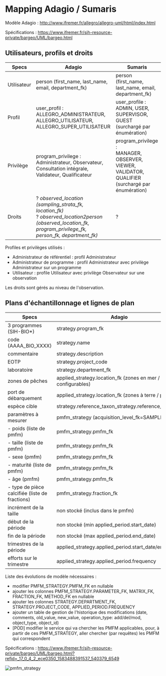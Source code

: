 # Mapping Adagio / Sumaris

Modèle Adagio : http://www.ifremer.fr/allegro/allegro-uml/html/index.html

Spécifications : https://www.ifremer.fr/sih-resource-private/bargeo/UML/bargeo.html

## Utilisateurs, profils et droits

| Specs | Adagio | Sumaris |
| ----- | ------ | ------- |
| Utilisateur | person (first_name, last_name, email, department_fk) | person (first_name, last_name, email, department_fk) |
| Profil | user_profil : <br> ALLEGRO_ADMINISTRATEUR, ALLEGRO_UTILISATEUR, ALLEGRO_SUPER_UTILISATEUR | user_profile : <br> ADMIN, USER, SUPERVISOR, GUEST (surchargé par énumération) |
| Privilège | program_privilege : <br> Administrateur, Observateur, Consultation intégrale, Validateur, Qualificateur | program_privilege : <br> MANAGER, OBSERVER, VIEWER, VALIDATOR, QUALIFIER (surchargé par énumération) |
| Droits | ? *observed_location (sampling_strata_fk, location_fk)* <br> ? *observed_location2person (observed_location_fk, program_privilege_fk, person_fk, department_fk)* | ? |

Profiles et privilèges utilisés :
- Administrateur de référentiel : profil Administrateur
- Administrateur de programme : profil Administrateur avec privilège Administrateur sur un programme
- Utilisateur : profile Utilisateur avec privilège Observateur sur une observation

Les droits sont gérés au niveau de l'observation.

## Plans d'échantillonnage et lignes de plan

| Specs | Adagio |
| ----- | ------ |
| 3 programmes (SIH-BIO*) | strategy.program_fk |
| code (AAAA_BIO_XXXX) | strategy.name |
| commentaire | strategy.description |
| EOTP | strategy.project_code |
| laboratoire | strategy.department_fk |
| zones de pêches | applied_strategy.location_fk (zones en mer / configurables) |
| port de débarquement | applied_strategy.location_fk (zones à terre / port) |
| espèce cible | strategy.reference_taxon_strategy.reference_taxon_fk |
| paramètres à mesurer | pmfm_strategy (acquisition_level_fk=SAMPLE) |
| - poids (liste de pmfm) | pmfm_strategy.pmfm_fk |
| - taille (liste de pmfm) | pmfm_strategy.pmfm_fk |
| - sexe (pmfm) | pmfm_strategy.pmfm_fk |
| - maturité (liste de pmfm) | pmfm_strategy.pmfm_fk |
| - âge (pmfm) | pmfm_strategy.pmfm_fk |
| - type de pièce calcifiée (liste de fractions) | pmfm_strategy.fraction_fk |
| incrément de la taille | non stocké (inclus dans le pmfm) |
| début de la période | non stocké (min applied_period.start_date) |
| fin de la période | non stocké (max applied_period.end_date) |
| trimestres de la période | applied_strategy.applied_period.start_date/end_date |
| efforts sur le trimestre | applied_strategy.applied_period.frequency |

Liste des évolutions de modèle nécessaires :
- modifier PMFM_STRATEGY.PMFM_FK en nullable
- ajouter les colonnes PMFM_STRATEGY.PARAMETER_FK, MATRIX_FK, FRACTION_FK, METHOD_FK en nullable
- ajouter les colonnes STRATEGY.DEPARTMENT_FK, STRATEGY.PROJECT_CODE, APPLIED_PERIOD.FREQUENCY
- ajouter un table de gestion de l'historique des modifications (date, comments, old_value, new_value, operation_type: add/del/mod, object_type, object_id)
- [POD] modifier le service qui va chercher les PMFM applicables, pour, à partir de ces PMFM_STRATEGY, aller chercher (par requêtes) les PMFM qui correspondent

Spécifications : https://www.ifremer.fr/sih-resource-private/bargeo/UML/bargeo.html?refid=_17_0_4_2_ece0350_1583488391537_540379_6549

![pmfm_strategy](http://www.ifremer.fr/allegro/allegro-uml/html/index_files/_12_5_1_eb50347_1207578735308_746618_4801.jpg)
